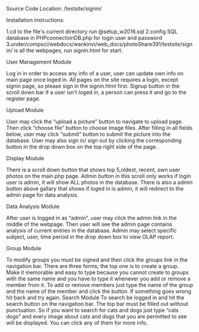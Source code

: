 Source Code Location:
/testsite/signin/

Installation instructions:

1.cd to the file's current directory run @setup_w2016.sql
2.config SQL database in PHPconnectionDB.php for login user and password
3.under/compsci/webdocs/wankinvi/web_docs/photoShare391/testsite/signin/
is all the webpages, run signin.html for start.

User Management Module

Log in in order to access any info of a user, user can update own info on main
page once loged in.
All pages on the site requires a login, except signin page, so please sign in the
signin.html first.
Signup button in the scroll down bar if a user isn't loged in, a person can press
it and go to the register page.

Upload Module

User may click the “upload a picture” button to navigate to upload page. Then
click “choose file” button to choose image files. After filling in all fields
below, user may click “submit” button to submit the picture into the database.
User may also sign in/ sign out by clicking the corresponding button in the drop
down box on the top right side of the page.

Display Module

There is a scroll down button that shows top 5,oldest, recent, own user photos on
the main.php page. Admin button in this scroll only works if login user is admin,
it will show ALL photos in the database.
There is also a admin button above gallary that shows if loged in is admin, it
will redirect to the admin page for data analysis.

Data Analysis Module

After user is logged in as “admin”, user may click the admin link in the middle of
the webpage. Then user will see the admin page contains analysis of current
entries in the database.
Admin may select specific subject, user, time period in the drop down box to view
OLAP report.

Group Module

To modify groups you must be signed and then click the groups link in the
navigation bar. There are three forms; the top one is to create a group. Make it
memorable and easy to type because you cannot create to groups with the same name
and you have to type it whenever you add or remove a member from it. To add or
remove members just type the name of the group and the name of the member and
click the button. If something goes wrong hit back and try again.
Search Module
To search be logged in and hit the search button on the navigation bar. The top
bar must be filled out without punctuation. So if you want to search for cats and
dogs just type “cats dogs” and every image about cats and dogs that you are
permitted to see will be displayed. You can click any of them for more info.
